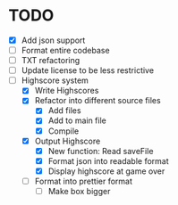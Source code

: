 # TODO

* [x] Add json support
* [ ] Format entire codebase
* [ ] TXT refactoring
* [ ] Update license to be less restrictive
* [ ] Highscore system
  * [x] Write Highscores
  * [x] Refactor into different source files
    * [x] Add files
    * [x] Add to main file
    * [x] Compile
  * [x] Output Highscore
    * [x] New function: Read saveFile
    * [x] Format json into readable format
    * [x] Display highscore at game over
  * [ ] Format into prettier format
    * [ ] Make box bigger
